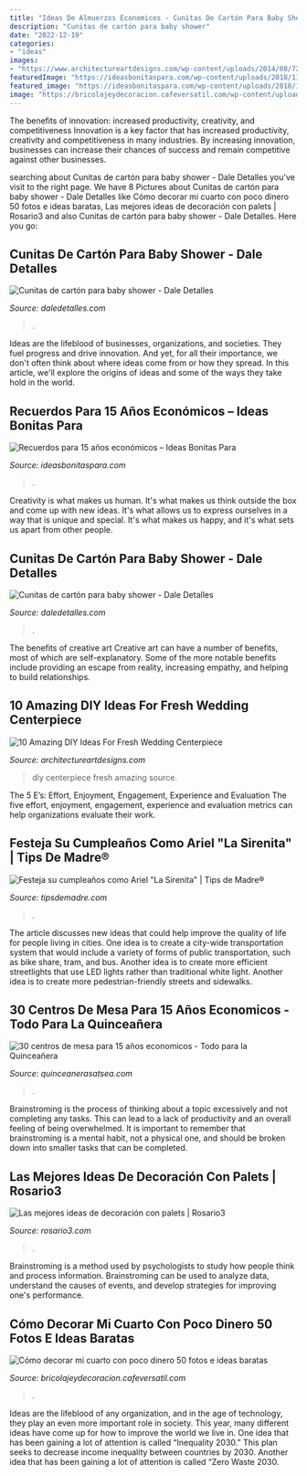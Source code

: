 ```yaml
---
title: "Ideas De Almuerzos Economicos - Cunitas De Cartón Para Baby Shower"
description: "Cunitas de cartón para baby shower"
date: "2022-12-19"
categories:
- "ideas"
images:
- "https://www.architectureartdesigns.com/wp-content/uploads/2014/08/72.jpg"
featuredImage: "https://ideasbonitaspara.com/wp-content/uploads/2018/11/recuerdos-para-15-anos-economicos-1.jpg"
featured_image: "https://ideasbonitaspara.com/wp-content/uploads/2018/11/recuerdos-para-15-anos-economicos-1.jpg"
image: "https://bricolajeydecoracion.cafeversatil.com/wp-content/uploads/2017/09/02_guetzli.jpg"
---
```



The benefits of innovation: increased productivity, creativity, and competitiveness
Innovation is a key factor that has increased productivity, creativity and competitiveness in many industries. By increasing innovation, businesses can increase their chances of success and remain competitive against other businesses.

	

		
searching about Cunitas de cartón para baby shower - Dale Detalles you've visit to the right page. We have 8 Pictures about Cunitas de cartón para baby shower - Dale Detalles like Cómo decorar mi cuarto con poco dinero 50 fotos e ideas baratas, Las mejores ideas de decoración con palets | Rosario3 and also Cunitas de cartón para baby shower - Dale Detalles. Here you go:
		
    
## Cunitas De Cartón Para Baby Shower - Dale Detalles

<img loading=lazy src="https://i1.wp.com/www.daledetalles.com/wp-content/uploads/2017/03/cunitas-de-carton-para-baby-shower1.jpg" onerror="this.onerror=null;this.src='https://tse1.mm.bing.net/th?id=OIP.ZxfSB0_3ermj7KaZZ5btSAHaJ4&amp;pid=15.1';" alt="Cunitas de cartón para baby shower - Dale Detalles">

_Source: daledetalles.com_

>. 

	

Ideas are the lifeblood of businesses, organizations, and societies. They fuel progress and drive innovation. And yet, for all their importance, we don't often think about where ideas come from or how they spread. In this article, we'll explore the origins of ideas and some of the ways they take hold in the world.

    
## Recuerdos Para 15 Años Económicos – Ideas Bonitas Para

<img loading=lazy src="https://ideasbonitaspara.com/wp-content/uploads/2018/11/recuerdos-para-15-anos-economicos-1.jpg" onerror="this.onerror=null;this.src='https://tse3.mm.bing.net/th?id=OIP.KHkVOeR1Fm4GOOPK45ZqjwHaJ4&amp;pid=15.1';" alt="Recuerdos para 15 años económicos – Ideas Bonitas Para">

_Source: ideasbonitaspara.com_

>. 

	

Creativity is what makes us human. It's what makes us think outside the box and come up with new ideas. It's what allows us to express ourselves in a way that is unique and special. It's what makes us happy, and it's what sets us apart from other people.

    
## Cunitas De Cartón Para Baby Shower - Dale Detalles

<img loading=lazy src="https://i1.wp.com/www.daledetalles.com/wp-content/uploads/2017/03/cunitas-de-carton-para-baby-shower20.jpg" onerror="this.onerror=null;this.src='https://tse1.mm.bing.net/th?id=OIP.FsVHgJfToSM14GMop0VZigHaJ4&amp;pid=15.1';" alt="Cunitas de cartón para baby shower - Dale Detalles">

_Source: daledetalles.com_

>. 

	

The benefits of creative art
Creative art can have a number of benefits, most of which are self-explanatory. Some of the more notable benefits include providing an escape from reality, increasing empathy, and helping to build relationships.

    
## 10 Amazing DIY Ideas For Fresh Wedding Centerpiece

<img loading=lazy src="https://www.architectureartdesigns.com/wp-content/uploads/2014/08/72.jpg" onerror="this.onerror=null;this.src='https://tse4.mm.bing.net/th?id=OIP.3veZqhsZqbzdJGRaRpf3wQHaLI&amp;pid=15.1';" alt="10 Amazing DIY Ideas For Fresh Wedding Centerpiece">

_Source: architectureartdesigns.com_

>diy centerpiece fresh amazing source. 

	

The 5 E’s: Effort, Enjoyment, Engagement, Experience and Evaluation
The five effort, enjoyment, engagement, experience and evaluation metrics can help organizations evaluate their work.

    
## Festeja Su Cumpleaños Como Ariel &quot;La Sirenita&quot; | Tips De Madre®

<img loading=lazy src="https://tipsdemadre.com/wp-content/uploads/2016/06/invitacion-blanco-sirenita-394x1024.jpg" onerror="this.onerror=null;this.src='https://tse4.mm.bing.net/th?id=OIP.gSjQBnJPsayvtpYCOp7_bwAAAA&amp;pid=15.1';" alt="Festeja su cumpleaños como Ariel &quot;La Sirenita&quot; | Tips de Madre®">

_Source: tipsdemadre.com_

>. 

	

The article discusses new ideas that could help improve the quality of life for people living in cities. One idea is to create a city-wide transportation system that would include a variety of forms of public transportation, such as bike share, tram, and bus. Another idea is to create more efficient streetlights that use LED lights rather than traditional white light. Another idea is to create more pedestrian-friendly streets and sidewalks.

    
## 30 Centros De Mesa Para 15 Años Economicos - Todo Para La Quinceañera

<img loading=lazy src="http://quinceanerasatsea.com/wp-content/uploads/2016/11/centros-de-mesa-para-15-años-economicos-24.jpg" onerror="this.onerror=null;this.src='https://tse2.mm.bing.net/th?id=OIP._QYmAfctc64PWVLf9xZVegHaLI&amp;pid=15.1';" alt="30 centros de mesa para 15 años economicos - Todo para la Quinceañera">

_Source: quinceanerasatsea.com_

>. 

	

Brainstroming is the process of thinking about a topic excessively and not completing any tasks. This can lead to a lack of productivity and an overall feeling of being overwhelmed. It is important to remember that brainstroming is a mental habit, not a physical one, and should be broken down into smaller tasks that can be completed.

    
## Las Mejores Ideas De Decoración Con Palets | Rosario3

<img loading=lazy src="https://www.rosario3.com/export/sites/rosario3/img/2017/11/13/foto_7.jpg_1613799466.jpg" onerror="this.onerror=null;this.src='https://tse2.mm.bing.net/th?id=OIP.bXVxUSVHCzLsjB5rlUjo6AHaLH&amp;pid=15.1';" alt="Las mejores ideas de decoración con palets | Rosario3">

_Source: rosario3.com_

>. 

	

Brainstroming is a method used by psychologists to study how people think and process information. Brainstroming can be used to analyze data, understand the causes of events, and develop strategies for improving one's performance.

    
## Cómo Decorar Mi Cuarto Con Poco Dinero 50 Fotos E Ideas Baratas

<img loading=lazy src="https://bricolajeydecoracion.cafeversatil.com/wp-content/uploads/2017/09/02_guetzli.jpg" onerror="this.onerror=null;this.src='https://tse3.mm.bing.net/th?id=OIP.Fb2qdTqkMNRd0VHHJlRxnwHaHo&amp;pid=15.1';" alt="Cómo decorar mi cuarto con poco dinero 50 fotos e ideas baratas">

_Source: bricolajeydecoracion.cafeversatil.com_

>. 

	

Ideas are the lifeblood of any organization, and in the age of technology, they play an even more important role in society. This year, many different ideas have come up for how to improve the world we live in. One idea that has been gaining a lot of attention is called “Inequality 2030.” This plan seeks to decrease income inequality between countries by 2030. Another idea that has been gaining a lot of attention is called “Zero Waste 2030.

